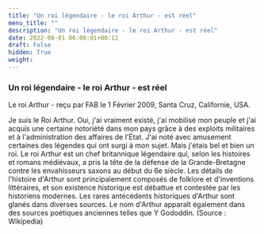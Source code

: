 ```yaml
---
title: "Un roi légendaire - le roi Arthur - est réel"
menu_title: ""
description: "Un roi légendaire - le roi Arthur - est réel"
date: 2022-06-01 06:00:01+00:12
draft: False
hidden: True
weight:
---
```

### Un roi légendaire - le roi Arthur - est réel

Le roi Arthur - reçu par FAB le 1 Février 2009, Santa Cruz, Californie, USA.

Je suis le Roi Arthur.
Oui, j'ai vraiment existé, j'ai mobilisé mon peuple et j'ai acquis une certaine notoriété dans mon pays grâce à des exploits militaires et à l'administration des affaires de l'État.
J'ai noté avec amusement certaines des légendes qui ont surgi à mon sujet. Mais j'étais bel et bien un roi.
Le roi Arthur est un chef britannique légendaire qui, selon les histoires et romans médiévaux, a pris la tête de la défense de la Grande-Bretagne contre les envahisseurs saxons au début du 6e siècle. Les détails de l'histoire d'Arthur sont principalement composés de folklore et d'inventions littéraires, et son existence historique est débattue et contestée par les historiens modernes. Les rares antécédents historiques d'Arthur sont glanés dans diverses sources. Le nom d'Arthur apparaît également dans des sources poétiques anciennes telles que Y Gododdin. (Source : Wikipedia)
